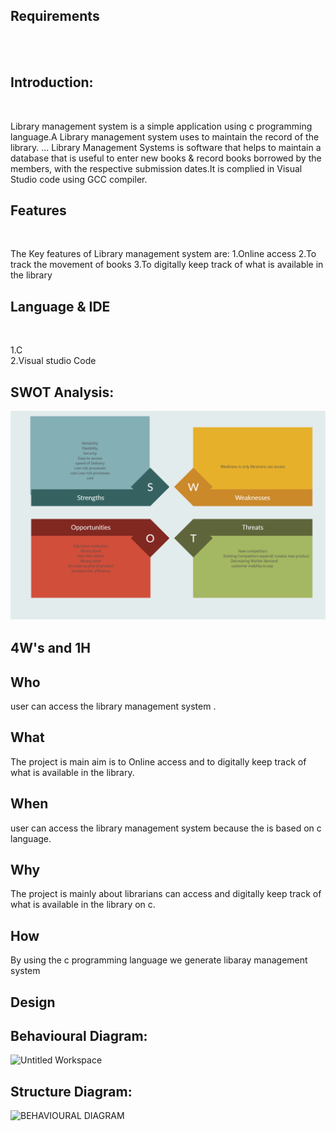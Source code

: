 
## Requirements
<br>
<br>

## Introduction:
<br>

Library management system is a simple application using c programming language.A Library management system  uses to maintain the record of the library. ... Library Management Systems is software that helps to maintain a database that is useful to enter new books & record books borrowed by the members, with the respective submission dates.It is complied in Visual Studio code using GCC compiler.

## Features
<br>

The Key features of Library management system are:
1.Online access
2.To track the movement of books
3.To digitally keep track of what is available in the library

## Language & IDE
<br>


1.C
<br>
2.Visual studio Code
<br>

## SWOT Analysis:


![Screenshot (289)](swot.png)










4W's and 1H
--------------------------------------------------------------------------------

Who
---------------------------------------------------------------------------------
 user can access the library management system .

What
---------------------------------------------------------------------------------
The project is main aim is to Online access and to digitally keep track of what is available in the library. 

When
---------------------------------------------------------------------------------
 user can access the library management system because the  is based on c language.

Why
---------------------------------------------------------------------------------
The project is mainly about  librarians can access and digitally keep track of what is available in the library on c.

How
--------------------------------------------------------------------------------
By using the c programming language we generate libaray management system


## Design
## Behavioural Diagram:

![Untitled Workspace](https://user-images.githubusercontent.com/94338784/143384917-f5bb5c33-4336-42c5-b555-7e1fcb8b13f1.png)
## Structure Diagram:

![BEHAVIOURAL DIAGRAM](https://user-images.githubusercontent.com/94338784/143385149-6ce37d2d-8d2c-42f7-a1d8-16e93194b9e3.png)





